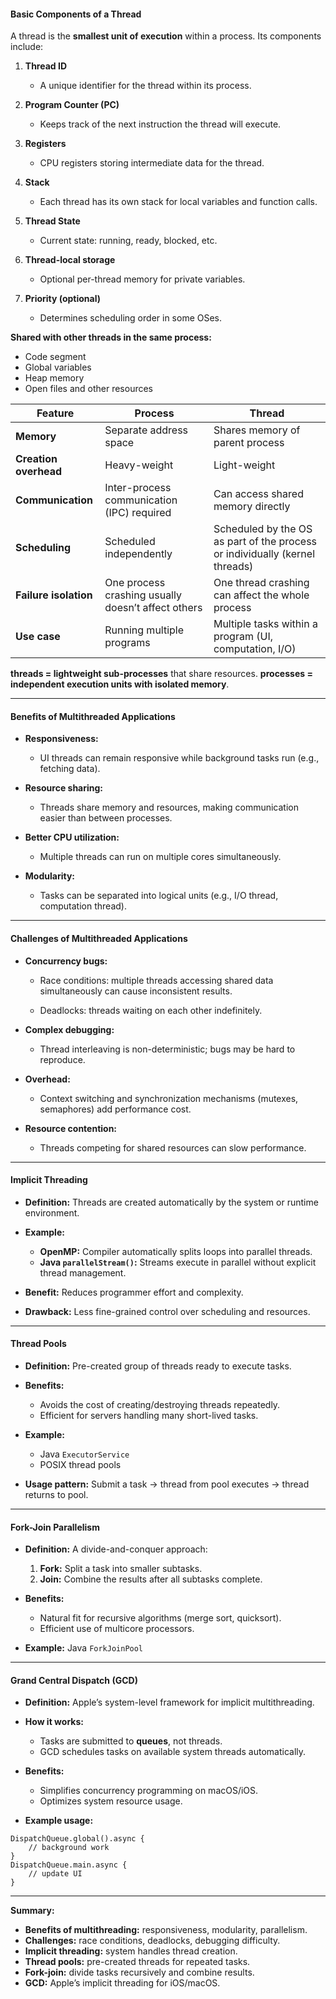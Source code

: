 #### Basic Components of a Thread 

A thread is the **smallest unit of execution** within a process. Its components include:
1. **Thread ID**
    - A unique identifier for the thread within its process.
        
2. **Program Counter (PC)**
    - Keeps track of the next instruction the thread will execute.
        
3. **Registers**
    - CPU registers storing intermediate data for the thread.
        
4. **Stack**
    - Each thread has its own stack for local variables and function calls.
        
5. **Thread State**
    - Current state: running, ready, blocked, etc.
        
6. **Thread-local storage**
    - Optional per-thread memory for private variables.
        
7. **Priority (optional)**
    - Determines scheduling order in some OSes.
        

**Shared with other threads in the same process:**
- Code segment
- Global variables
- Heap memory
- Open files and other resources

| Feature               | Process                                            | Thread                                                                      |
| --------------------- | -------------------------------------------------- | --------------------------------------------------------------------------- |
| **Memory**            | Separate address space                             | Shares memory of parent process                                             |
| **Creation overhead** | Heavy-weight                                       | Light-weight                                                                |
| **Communication**     | Inter-process communication (IPC) required         | Can access shared memory directly                                           |
| **Scheduling**        | Scheduled independently                            | Scheduled by the OS as part of the process or individually (kernel threads) |
| **Failure isolation** | One process crashing usually doesn’t affect others | One thread crashing can affect the whole process                            |
| **Use case**          | Running multiple programs                          | Multiple tasks within a program (UI, computation, I/O)                      |
**threads = lightweight sub-processes** that share resources.
**processes = independent execution units with isolated memory**.



---
#### Benefits of Multithreaded Applications

- **Responsiveness:**
    - UI threads can remain responsive while background tasks run (e.g., fetching data).

- **Resource sharing:**
    - Threads share memory and resources, making communication easier than between processes.

- **Better CPU utilization:**
    - Multiple threads can run on multiple cores simultaneously.

- **Modularity:**
    - Tasks can be separated into logical units (e.g., I/O thread, computation thread).


---
#### Challenges of Multithreaded Applications

- **Concurrency bugs:**
    - Race conditions: multiple threads accessing shared data simultaneously can cause inconsistent results.
        
    - Deadlocks: threads waiting on each other indefinitely.
        
- **Complex debugging:**
    - Thread interleaving is non-deterministic; bugs may be hard to reproduce.
        
- **Overhead:**
    - Context switching and synchronization mechanisms (mutexes, semaphores) add performance cost.
        
- **Resource contention:**
    - Threads competing for shared resources can slow performance.



---
#### Implicit Threading

- **Definition:** Threads are created automatically by the system or runtime environment.
    
- **Example:**
    - **OpenMP:** Compiler automatically splits loops into parallel threads.
    - **Java `parallelStream()`:** Streams execute in parallel without explicit thread management.
        
- **Benefit:** Reduces programmer effort and complexity.
- **Drawback:** Less fine-grained control over scheduling and resources.


---
#### Thread Pools

- **Definition:** Pre-created group of threads ready to execute tasks.
    
- **Benefits:**
    - Avoids the cost of creating/destroying threads repeatedly.
    - Efficient for servers handling many short-lived tasks.

- **Example:**
    - Java `ExecutorService`
    - POSIX thread pools

- **Usage pattern:** Submit a task → thread from pool executes → thread returns to pool.


---
#### Fork-Join Parallelism

- **Definition:** A divide-and-conquer approach:
    1. **Fork:** Split a task into smaller subtasks.
    2. **Join:** Combine the results after all subtasks complete.

- **Benefits:**
    - Natural fit for recursive algorithms (merge sort, quicksort).
    - Efficient use of multicore processors.

- **Example:** Java `ForkJoinPool`


---
#### Grand Central Dispatch (GCD)

- **Definition:** Apple’s system-level framework for implicit multithreading.
    
- **How it works:**
    - Tasks are submitted to **queues**, not threads.
    - GCD schedules tasks on available system threads automatically.

- **Benefits:**
    - Simplifies concurrency programming on macOS/iOS.
    - Optimizes system resource usage.

- **Example usage:**
```
DispatchQueue.global().async {
    // background work
}
DispatchQueue.main.async {
    // update UI
}
```


---
**Summary:**

- **Benefits of multithreading:** responsiveness, modularity, parallelism.
- **Challenges:** race conditions, deadlocks, debugging difficulty.
- **Implicit threading:** system handles thread creation.
- **Thread pools:** pre-created threads for repeated tasks.
- **Fork-join:** divide tasks recursively and combine results.
- **GCD:** Apple’s implicit threading for iOS/macOS.